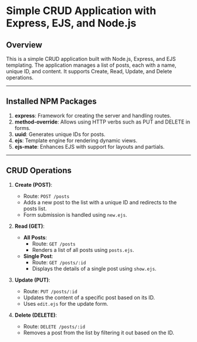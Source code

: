 # Simple CRUD Application with Express, EJS, and Node.js

## Overview
This is a simple CRUD application built with Node.js, Express, and EJS templating. The application manages a list of posts, each with a name, unique ID, and content. It supports Create, Read, Update, and Delete operations.

---

## Installed NPM Packages
1. **express**: Framework for creating the server and handling routes.
2. **method-override**: Allows using HTTP verbs such as PUT and DELETE in forms.
3. **uuid**: Generates unique IDs for posts.
4. **ejs**: Template engine for rendering dynamic views.
5. **ejs-mate**: Enhances EJS with support for layouts and partials.

---

## CRUD Operations
1. **Create (POST)**:
   - Route: `POST /posts`
   - Adds a new post to the list with a unique ID and redirects to the posts list.
   - Form submission is handled using `new.ejs`.

2. **Read (GET)**:
   - **All Posts**:
     - Route: `GET /posts`
     - Renders a list of all posts using `posts.ejs`.
   - **Single Post**:
     - Route: `GET /posts/:id`
     - Displays the details of a single post using `show.ejs`.

3. **Update (PUT)**:
   - Route: `PUT /posts/:id`
   - Updates the content of a specific post based on its ID.
   - Uses `edit.ejs` for the update form.

4. **Delete (DELETE)**:
   - Route: `DELETE /posts/:id`
   - Removes a post from the list by filtering it out based on the ID.

